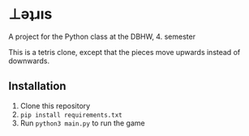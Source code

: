 # ⊥ǝʇɹıs
A project for the Python class at the DBHW, 4. semester

This is a tetris clone, except that the pieces move upwards instead of downwards.

## Installation
1. Clone this repository
2. `pip install requirements.txt`
3. Run `python3 main.py` to run the game